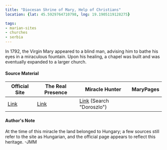```yaml
---
title: "Diocesan Shrine of Mary, Help of Christians"
location: {lat: 45.5929764710798, lng: 19.1905119128275}

tags:
- marian-sites
- churches
- serbia
---
```


In 1792, the Virgin Mary appeared to a blind man, advising him to bathe his eyes in a miraculous fountain.  Upon his healing, a chapel was built and was eventually expanded to a larger church.

#### Source Material

| Official Site | The Real Presence | Miracle Hunter | MaryPages |
| --- | --- | --- | --- |
| [Link](https://szentkut.eu/) | [Link](http://www.therealpresence.org/eucharst/misc/BVM/104_DOROSZLO_60x96.pdf) | [Link](https://www.miraclehunter.com/marian_apparitions/approved_apparitions/apparitions_1700-1799.html) (Search "Doroszlo") | |

#### Author's Note

At the time of this miracle the land belonged to Hungary; a few sources still refer to the site as Hungarian, and the official page appears to reflect this heritage.  -JMM
